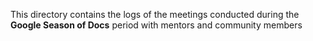 This directory contains the logs of the meetings conducted during the **Google Season of Docs** period with mentors and community members
